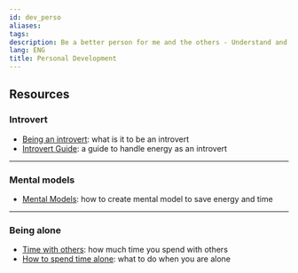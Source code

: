 ```yaml
---
id: dev_perso
aliases: 
tags: 
description: Be a better person for me and the others - Understand and progress
lang: ENG
title: Personal Development
---
```


## Resources

### Introvert

- [Being an introvert](https://belleame.bearblog.dev/being-an-introvert/): what is it to be an introvert
- [Introvert Guide](https://ashleyjanssen.com/the-introverts-guide-to-increasing-energy/): a guide to handle energy as an introvert

---

### Mental models

- [Mental Models](https://durmonski.com/self-improvement/how-to-use-mental-models/): how to create mental model to save energy and time

---

### Being alone

 - [Time with others](https://ourworldindata.org/time-with-others-lifetime): how much time you spend with others
 - [How to spend time alone](https://www.themarginalian.org/2014/10/24/how-to-do-nothing-with-nobody-all-alone-by-yourself/): what to do when you are alone




